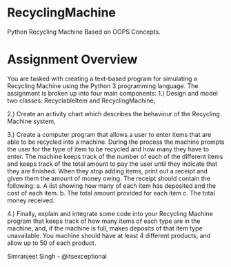 # RecyclingMachine
Python Recycling Machine Based on OOPS Concepts.

# Assignment Overview

You are tasked with creating a text-based program for simulating a Recycling Machine using the Python 3 programming language. 
The assignment is broken up into four main components: 
1.)	Design and model two classes: RecyclableItem and RecyclingMachine,

2.)	Create an activity chart which describes the behaviour of the Recycling Machine system, 

3.)	Create a computer program that allows a user to enter items that are able to be recycled into a machine.  During the process the machine prompts the user for the type of item to be recycled and how many they have to enter. The machine keeps track of the number of each of the different items and keeps track of the total amount to pay the user until they indicate that they are finished.  When they stop adding items, print out a receipt and given them the amount of money owing. The receipt should contain the following:
a.	A list showing how many of each item has deposited and the cost of each item.
b.	The total amount provided for each item
c.	The total money received.

4.)	Finally, explain and integrate some code into your Recycling Machine program that keeps track of how many items of each type are in the machine, and, if the machine is full, makes deposits of that item type unavailable. You machine should have at least 4 different products, and allow up to 50 of each product.  

Simranjeet Singh - @itsexceptional

